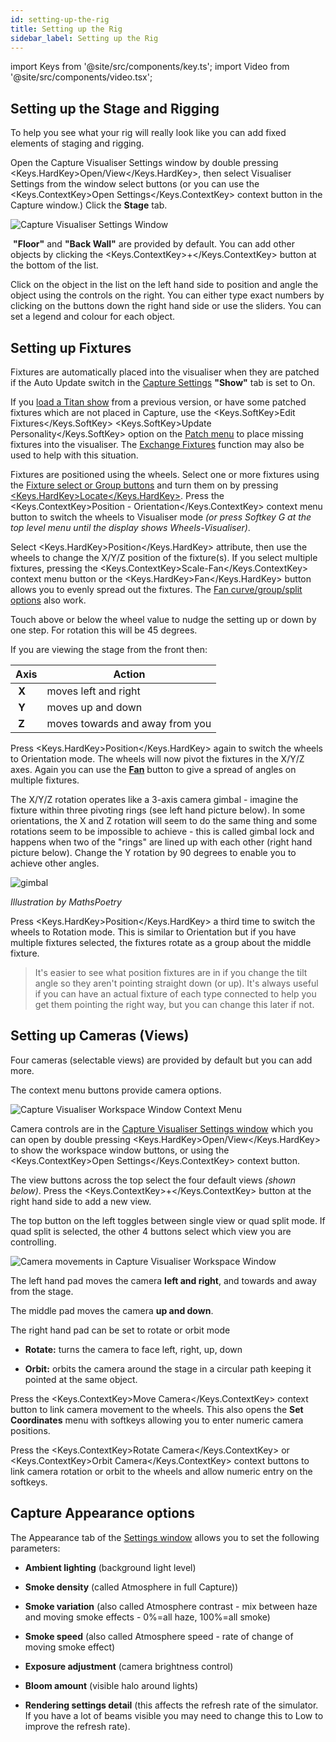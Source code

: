 ```yaml
---
id: setting-up-the-rig
title: Setting up the Rig
sidebar_label: Setting up the Rig
---
```


import Keys from '@site/src/components/key.ts';
import Video from '@site/src/components/video.tsx';

Setting up the Stage and Rigging
--------------------------------

To help you see what your rig will really look like you can add fixed
elements of staging and rigging.

Open the Capture Visualiser Settings window by double pressing <Keys.HardKey>Open/View</Keys.HardKey>,
then select Visualiser Settings from the window select buttons (or you can use the <Keys.ContextKey>Open Settings</Keys.ContextKey> context button in the Capture window.)
Click the <strong>Stage</strong> tab.

![Capture Visualiser Settings Window](/docs/images/Capture-Visualiser-Settings-Window.png)

&nbsp;<strong>"Floor"</strong> and <strong>"Back Wall"</strong> are provided by default. You can add other
objects by clicking the <Keys.ContextKey>+</Keys.ContextKey> button at the bottom of the list.

Click on the object in the list on the left hand side to position and
angle the object using the controls on the right. You can either type
exact numbers by clicking on the buttons down the right hand side or use
the sliders. You can set a legend and colour for each object.

Setting up Fixtures
-------------------

Fixtures are automatically placed into the visualiser when they are
patched if the Auto Update switch in the [Capture Settings](#setting-up-the-stage-and-rigging) <strong>"Show"</strong> tab
is set to On.

If you [load a Titan show](../titan-basics/loading-and-saving-shows.md#loading-a-show) from a previous version, or have some patched fixtures which are not placed in Capture, use the <Keys.SoftKey>Edit Fixtures</Keys.SoftKey> <Keys.SoftKey>Update Personality</Keys.SoftKey> option on the [Patch menu](../patching/changing-the-patch.md#patch-view) to place missing
fixtures into the visualiser. The [Exchange Fixtures](../patching/changing-the-patch.md#exchange-mapping) function may also be
used to help with this situation.

Fixtures are positioned using the wheels. Select one or more fixtures
using the [Fixture select or Group buttons](../controlling-fixtures.md#selecting-fixtures-and-dimmers-for-control)
and turn them on by pressing [<Keys.HardKey>Locate</Keys.HardKey>](../controlling-fixtures.md#setting-fixtures-to-a-start-position-locate).
Press the <Keys.ContextKey>Position - Orientation</Keys.ContextKey> context menu button to
switch the wheels to Visualiser mode *(or press Softkey G at the top
level menu until the display shows Wheels-Visualiser)*.

Select <Keys.HardKey>Position</Keys.HardKey> attribute, then use the wheels to change the X/Y/Z
position of the fixture(s). If you select multiple fixtures, pressing
the <Keys.ContextKey>Scale-Fan</Keys.ContextKey> context menu button or the <Keys.HardKey>Fan</Keys.HardKey> button allows you to
evenly spread out the fixtures. The [Fan curve/group/split options](../controlling-fixtures/changing-fixture-attributes.md#fan-mode) also
work.

Touch above or below the wheel value to nudge the setting up or down by
one step. For rotation this will be 45 degrees.

If you are viewing the stage from the front then:

Axis | Action
---|---
&nbsp;<strong>X</strong> | moves left and right
&nbsp;<strong>Y</strong> | moves up and down
&nbsp;<strong>Z</strong> | moves towards and away from you

Press <Keys.HardKey>Position</Keys.HardKey> again to switch the wheels to Orientation
mode. The wheels will now pivot the fixtures in the X/Y/Z axes. Again
you can use the [<strong>Fan</strong>](../controlling-fixtures/changing-fixture-attributes.md#fan-mode) button to give a spread of angles on multiple
fixtures.

The X/Y/Z rotation operates like a 3-axis camera gimbal - imagine the
fixture within three pivoting rings (see left hand picture below). In
some orientations, the X and Z rotation will seem to do the same thing
and some rotations seem to be impossible to achieve - this is called
gimbal lock and happens when two of the "rings" are lined up with each
other (right hand picture below). Change the Y rotation by 90 degrees to
enable you to achieve other angles.

![gimbal](/docs/images/Gimbal.jpeg)

<em>Illustration by MathsPoetry</em>

Press <Keys.HardKey>Position</Keys.HardKey> a third time to switch the wheels to Rotation
mode. This is similar to Orientation but if you have multiple fixtures
selected, the fixtures rotate as a group about the middle fixture.

>It's easier to see what position fixtures are in if you change the tilt angle so they aren't pointing straight down (or up). It's always useful if you can have an actual fixture of each type connected to help you get them pointing the right way, but you can change this later if not.

Setting up Cameras (Views)
--------------------------

Four cameras (selectable views) are provided by default but you can add
more.

The context menu buttons provide camera options.

![Capture Visualiser Workspace Window Context Menu](/docs/images/Capture-Visualiser-Workspace-Window-Context-Menu.png)

Camera controls are in the [Capture Visualiser Settings window](#setting-up-the-stage-and-rigging) which you
can open by double pressing <Keys.HardKey>Open/View</Keys.HardKey> to show the workspace window buttons, or using the <Keys.ContextKey>Open
Settings</Keys.ContextKey> context button.

The view buttons across the top select the four default views <em>(shown below)</em>. Press the <Keys.ContextKey>+</Keys.ContextKey> button at the right hand side to add a new view.

The top button on the left toggles between single view or quad split
mode. If quad split is selected, the other 4 buttons select which view
you are controlling.

![Camera movements in Capture Visualiser Workspace Window](/docs/images/Camera-movements-in-Capture-Visualiser-Workspace-Window.png)

The left hand pad moves the camera <strong>left and right</strong>, and towards and away
from the stage.

The middle pad moves the camera <strong>up and down</strong>.

The right hand pad can be set to rotate or orbit mode

-   <strong>Rotate:</strong> turns the camera to face left, right, up, down

-   <strong>Orbit:</strong> orbits the camera around the stage in a circular path keeping
    it pointed at the same object.

Press the <Keys.ContextKey>Move Camera</Keys.ContextKey> context button to link camera movement to the
wheels. This also opens the <strong>Set Coordinates</strong> menu with softkeys allowing
you to enter numeric camera positions.

Press the <Keys.ContextKey>Rotate Camera</Keys.ContextKey> or <Keys.ContextKey>Orbit Camera</Keys.ContextKey> context buttons to link
camera rotation or orbit to the wheels and allow numeric entry on the
softkeys.

Capture Appearance options
--------------------------

The Appearance tab of the [Settings window](#setting-up-the-stage-and-rigging) allows you to set the
following parameters:

- <strong>Ambient lighting</strong> (background light level)

- <strong>Smoke density</strong> (called Atmosphere in full Capture))

- <strong>Smoke variation</strong> (also called Atmosphere contrast - mix between haze
    and moving smoke effects - 0%=all haze, 100%=all smoke)

- <strong>Smoke speed</strong> (also called Atmosphere speed - rate of change of moving
    smoke effect)

- <strong>Exposure adjustment</strong> (camera brightness control)

- <strong>Bloom amount</strong> (visible halo around lights)

- <strong>Rendering settings detail</strong> (this affects the refresh rate of the
    simulator. If you have a lot of beams visible you may need to change
    this to Low to improve the refresh rate).